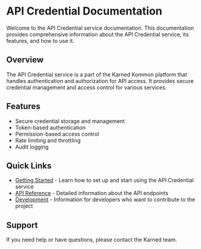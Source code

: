 # API Credential Documentation

Welcome to the API Credential service documentation. This documentation provides comprehensive information about the API Credential service, its features, and how to use it.

## Overview

The API Credential service is a part of the Karned Kommon platform that handles authentication and authorization for API access. It provides secure credential management and access control for various services.

## Features

- Secure credential storage and management
- Token-based authentication
- Permission-based access control
- Rate limiting and throttling
- Audit logging

## Quick Links

- [Getting Started](getting-started.md) - Learn how to set up and start using the API Credential service
- [API Reference](api/overview.md) - Detailed information about the API endpoints
- [Development](development/setup.md) - Information for developers who want to contribute to the project

## Support

If you need help or have questions, please contact the Karned team.